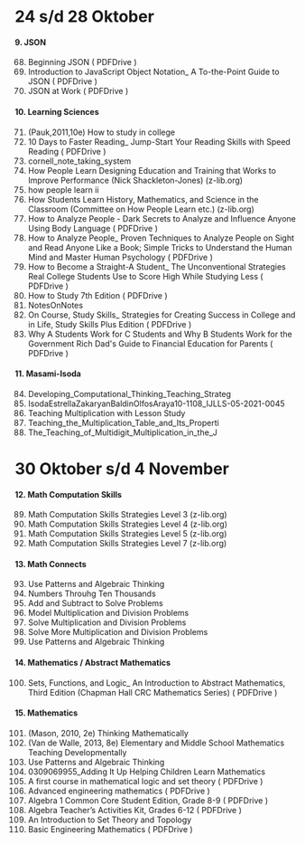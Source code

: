 # 24 s/d 28 Oktober

#### 9. JSON

68. Beginning JSON ( PDFDrive )
69. Introduction to JavaScript Object Notation_ A To-the-Point Guide to JSON ( PDFDrive )
70. JSON at Work ( PDFDrive )

#### 10. Learning Sciences

71. (Pauk,2011,10e) How to study in college
72. 10 Days to Faster Reading_ Jump-Start Your Reading Skills with Speed Reading ( PDFDrive )
73. cornell_note_taking_system
74. How People Learn  Designing Education and Training that Works to Improve Performance (Nick Shackleton-Jones) (z-lib.org)
75. how people learn ii
76. How Students Learn History, Mathematics, and Science in the Classroom (Committee on How People Learn etc.) (z-lib.org)
77. How to Analyze People - Dark Secrets to Analyze and Influence Anyone Using Body Language ( PDFDrive )
78. How to Analyze People_ Proven Techniques to Analyze People on Sight and Read Anyone Like a Book; Simple Tricks to Understand the Human Mind and Master Human Psychology ( PDFDrive )
79. How to Become a Straight-A Student_ The Unconventional Strategies Real College Students Use to Score High While Studying Less   ( PDFDrive )
80. How to Study 7th Edition ( PDFDrive )
81. NotesOnNotes
82. On Course, Study Skills_ Strategies for Creating Success in College and in Life, Study Skills Plus Edition ( PDFDrive )
83. Why A Students Work for C Students and Why B Students Work for the Government Rich Dad's Guide to Financial Education for Parents ( PDFDrive )

#### 11. Masami-Isoda

84. Developing_Computational_Thinking_Teaching_Strateg
85. IsodaEstrellaZakaryanBaldinOlfosAraya10-1108_IJLLS-05-2021-0045
86. Teaching Multiplication with Lesson Study
87. Teaching_the_Multiplication_Table_and_Its_Properti
88. The_Teaching_of_Multidigit_Multiplication_in_the_J

# 30 Oktober s/d 4 November

#### 12. Math Computation Skills

89. Math Computation Skills  Strategies Level 3 (z-lib.org)
90. Math Computation Skills  Strategies Level 4 (z-lib.org)
91. Math Computation Skills  Strategies Level 5 (z-lib.org)
92. Math Computation Skills  Strategies Level 7 (z-lib.org)

#### 13. Math Connects

93. Use Patterns and Algebraic Thinking
94. Numbers Throuhg Ten Thousands
95. Add and Subtract to Solve Problems
96. Model Multiplication and Division Problems
97. Solve Multiplication and Division Problems
98. Solve More Multiplication and Division Problems
99. Use Patterns and Algebraic Thinking

#### 14. Mathematics / Abstract Mathematics

100. Sets, Functions, and Logic_ An Introduction to Abstract Mathematics, Third Edition (Chapman Hall CRC Mathematics Series) ( PDFDrive )

#### 15. Mathematics

101. (Mason, 2010, 2e) Thinking Mathematically
102. (Van de Walle, 2013, 8e) Elementary and Middle School Mathematics Teaching Developmentally
103. Use Patterns and Algebraic Thinking
104. 0309069955_Adding It Up Helping Children Learn Mathematics
105. A first course in mathematical logic and set theory ( PDFDrive )
106. Advanced engineering mathematics ( PDFDrive )
107. Algebra 1 Common Core Student Edition, Grade 8-9 ( PDFDrive )
108. Algebra Teacher’s Activities Kit, Grades 6-12 ( PDFDrive )
109. An Introduction to Set Theory and Topology
110. Basic Engineering Mathematics ( PDFDrive )